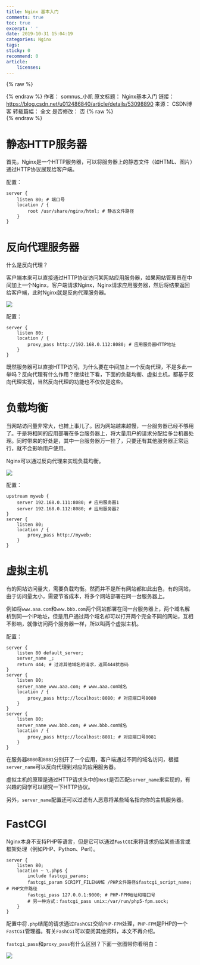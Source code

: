 ```yaml
---
title: Nginx 基本入门
comments: true
toc: true
excerpt: ' '
date: 2019-10-31 15:04:19
categories: Nginx
tags:
sticky: 0
recommend: 0
article:
    licenses:
---
```

{% raw %}<article class="message is-link"><div class="message-body">{% endraw %}
作者： somnus_小凯
原文标题： Nginx基本入门
链接： https://blog.csdn.net/u012486840/article/details/53098890
来源： CSDN博客
转载篇幅： 全文
是否修改： 否
{% raw %}</div></article>{% endraw %}

# 静态HTTP服务器

首先，Nginx是一个HTTP服务器，可以将服务器上的静态文件（如HTML、图片）通过HTTP协议展现给客户端。

配置：

``` nginx
server {
    listen 80; # 端口号
    location / {
        root /usr/share/nginx/html; # 静态文件路径
    }
}
```

# 反向代理服务器

什么是反向代理？

客户端本来可以直接通过HTTP协议访问某网站应用服务器，如果网站管理员在中间加上一个Nginx，客户端请求Nginx，Nginx请求应用服务器，然后将结果返回给客户端，此时Nginx就是反向代理服务器。

![](reverse_proxy.png)

配置：

``` nginx
server {
    listen 80;
    location / {
        proxy_pass http://192.168.0.112:8080; # 应用服务器HTTP地址
    }
}
```

既然服务器可以直接HTTP访问，为什么要在中间加上一个反向代理，不是多此一举吗？反向代理有什么作用？继续往下看，下面的负载均衡、虚拟主机，都基于反向代理实现，当然反向代理的功能也不仅仅是这些。

# 负载均衡

当网站访问量非常大，也摊上事儿了。因为网站越来越慢，一台服务器已经不够用了。于是将相同的应用部署在多台服务器上，将大量用户的请求分配给多台机器处理。同时带来的好处是，其中一台服务器万一挂了，只要还有其他服务器正常运行，就不会影响用户使用。

Nginx可以通过反向代理来实现负载均衡。

![](load_balancing.jpg)

配置：

``` nginx
upstream myweb {
    server 192.168.0.111:8080; # 应用服务器1
    server 192.168.0.112:8080; # 应用服务器2
}
server {
    listen 80;
    location / {
        proxy_pass http://myweb;
    }
}
```

# 虚拟主机

有的网站访问量大，需要负载均衡。然而并不是所有网站都如此出色，有的网站，由于访问量太小，需要节省成本，将多个网站部署在同一台服务器上。

例如将`www.aaa.com`和`www.bbb.com`两个网站部署在同一台服务器上，两个域名解析到同一个IP地址，但是用户通过两个域名却可以打开两个完全不同的网站，互相不影响，就像访问两个服务器一样，所以叫两个虚拟主机。

配置：

``` nginx
server {
    listen 80 default_server;
    server_name _;
    return 444; # 过滤其他域名的请求，返回444状态码
}
server {
    listen 80;
    server_name www.aaa.com; # www.aaa.com域名
    location / {
        proxy_pass http://localhost:8080; # 对应端口号8080
    }
}
server {
    listen 80;
    server_name www.bbb.com; # www.bbb.com域名
    location / {
        proxy_pass http://localhost:8081; # 对应端口号8081
    }
}
```

在服务器`8080`和`8081`分别开了一个应用，客户端通过不同的域名访问，根据`server_name`可以反向代理到对应的应用服务器。

虚拟主机的原理是通过HTTP请求头中的`Host`是否匹配`server_name`来实现的，有兴趣的同学可以研究一下HTTP协议。

另外，`server_name`配置还可以过滤有人恶意将某些域名指向你的主机服务器。

# FastCGI

Nginx本身不支持PHP等语言，但是它可以通过`FastCGI`来将请求扔给某些语言或框架处理（例如PHP、Python、Perl）。

``` nginx
server {
    listen 80;
    location ~ \.php$ {
        include fastcgi_params;
        fastcgi_param SCRIPT_FILENAME /PHP文件路径$fastcgi_script_name; # PHP文件路径
        fastcgi_pass 127.0.0.1:9000; # PHP-FPM地址和端口号
        # 另一种方式：fastcgi_pass unix:/var/run/php5-fpm.sock;
    }
}
```

配置中将`.php`结尾的请求通过`FashCGI`交给`PHP-FPM`处理，`PHP-FPM`是PHP的一个`FastCGI`管理器。有关`FashCGI`可以查阅其他资料，本文不再介绍。

`fastcgi_pass`和`proxy_pass`有什么区别？下面一张图带你看明白：

![](fastcgi_pass_and_proxy_pass.jpg)